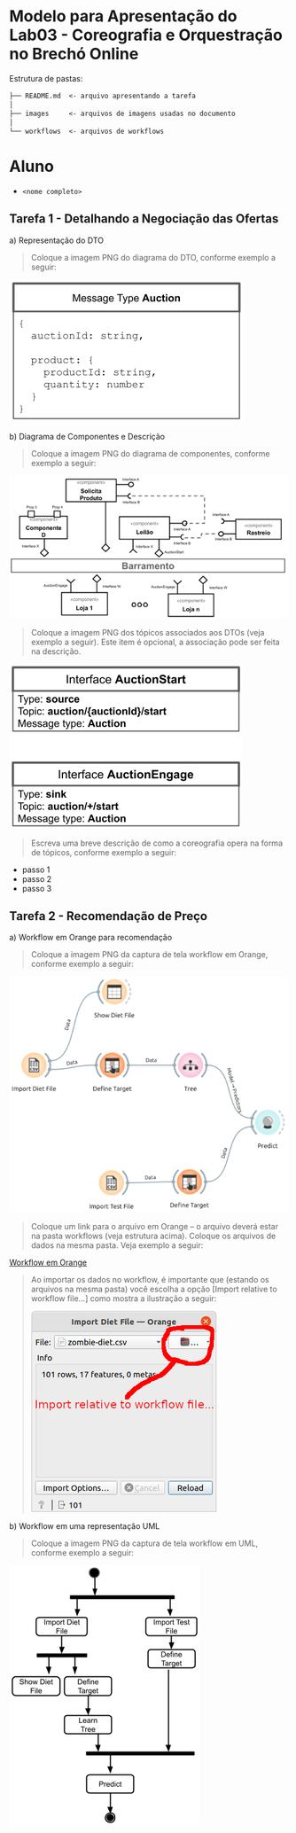 # Modelo para Apresentação do Lab03 - Coreografia e Orquestração no Brechó Online

Estrutura de pastas:

~~~
├── README.md  <- arquivo apresentando a tarefa
│
├── images     <- arquivos de imagens usadas no documento
│
└── workflows  <- arquivos de workflows
~~~

# Aluno
* `<nome completo>`

## Tarefa 1 - Detalhando a Negociação das Ofertas

a) Representação do DTO

> Coloque a imagem PNG do diagrama do DTO, conforme exemplo a seguir:

![DTO](images/dto.png)

b) Diagrama de Componentes e Descrição

> Coloque a imagem PNG do diagrama de componentes, conforme exemplo a seguir:

![Coreografia](images/coreografia.png)

> Coloque a imagem PNG dos tópicos associados aos DTOs (veja exemplo a seguir). Este item é opcional, a associação pode ser feita na descrição.

![Tópicos](images/topicos.png)

> Escreva uma breve descrição de como a coreografia opera na forma de tópicos, conforme exemplo a seguir:
>
* passo 1
* passo 2
* passo 3

## Tarefa 2 - Recomendação de Preço

a) Workflow em Orange para recomendação

> Coloque a imagem PNG da captura de tela workflow em Orange, conforme exemplo a seguir:

![Workflow Orange](images/example-workflow-orange.png)

> Coloque um link para o arquivo em Orange – o arquivo deverá estar na pasta workflows (veja estrutura acima). Coloque os arquivos de dados na mesma pasta. Veja exemplo a seguir:

[Workflow em Orange](workflows/example-workflow.ows)

> Ao importar os dados no workflow, é importante que (estando os arquivos na mesma pasta) você escolha a opção [Import  relative to workflow file...] como mostra a ilustração a seguir:
>
> ![Import Relative](images/import-relative.png)

b) Workflow em uma representação UML

> Coloque a imagem PNG da captura de tela workflow em UML, conforme exemplo a seguir:

![Workflow UML](images/example-workflow-uml.png)
